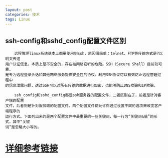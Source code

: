 ```yaml
---
layout: post
categories: 技术
tags: Linux   
---
```


## ssh-config和sshd_config配置文件区别

        远程管理linux系统基本上都要使用到ssh，原因很简单：telnet、FTP等传输方式是?以明文传送
    用户认证信息，本质上是不安全的，存在被网络窃听的危险。SSH（Secure Shell）目前较可靠，
    是专为远程登录会话和其他网络服务提供安全性的协议。利用SSH协议可以有效防止远程管理过程中
    的信息泄露问题，透过SSH可以对所有传输的数据进行加密，也能够防止DNS欺骗和IP欺骗。    
 
        ssh_config和sshd_config都是ssh服务器的配置文件，二者区别在于，前者是针对客户端的配置
    文件，后者则是针对服务端的配置文件。两个配置文件都允许你通过设置不同的选项来改变客户端程序的
    运行方式。下面列出来的是两个配置文件中最重要的一些关键词，每一行为“关键词&值”的形式，其中“关键
    词”是忽略大小写的。

# [详细参考链接](https://www.cnblogs.com/xiaochina/p/5802008.html "参考链接")
